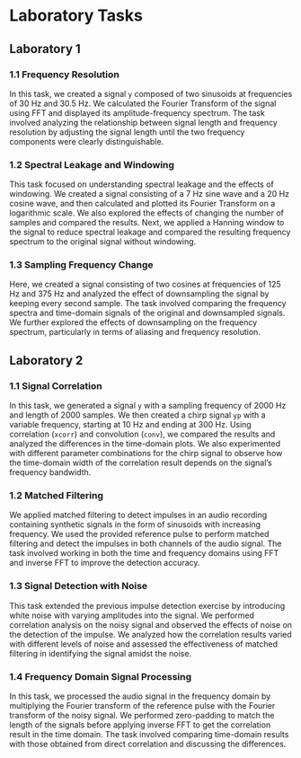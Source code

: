 # Laboratory Tasks

## Laboratory 1

### 1.1 Frequency Resolution
In this task, we created a signal `y` composed of two sinusoids at frequencies of 30 Hz and 30.5 Hz. We calculated the Fourier Transform of the signal using FFT and displayed its amplitude-frequency spectrum. The task involved analyzing the relationship between signal length and frequency resolution by adjusting the signal length until the two frequency components were clearly distinguishable.

### 1.2 Spectral Leakage and Windowing
This task focused on understanding spectral leakage and the effects of windowing. We created a signal consisting of a 7 Hz sine wave and a 20 Hz cosine wave, and then calculated and plotted its Fourier Transform on a logarithmic scale. We also explored the effects of changing the number of samples and compared the results. Next, we applied a Hanning window to the signal to reduce spectral leakage and compared the resulting frequency spectrum to the original signal without windowing.

### 1.3 Sampling Frequency Change
Here, we created a signal consisting of two cosines at frequencies of 125 Hz and 375 Hz and analyzed the effect of downsampling the signal by keeping every second sample. The task involved comparing the frequency spectra and time-domain signals of the original and downsampled signals. We further explored the effects of downsampling on the frequency spectrum, particularly in terms of aliasing and frequency resolution.

## Laboratory 2

### 1.1 Signal Correlation
In this task, we generated a signal `y` with a sampling frequency of 2000 Hz and length of 2000 samples. We then created a chirp signal `yp` with a variable frequency, starting at 10 Hz and ending at 300 Hz. Using correlation (`xcorr`) and convolution (`conv`), we compared the results and analyzed the differences in the time-domain plots. We also experimented with different parameter combinations for the chirp signal to observe how the time-domain width of the correlation result depends on the signal’s frequency bandwidth.

### 1.2 Matched Filtering
We applied matched filtering to detect impulses in an audio recording containing synthetic signals in the form of sinusoids with increasing frequency. We used the provided reference pulse to perform matched filtering and detect the impulses in both channels of the audio signal. The task involved working in both the time and frequency domains using FFT and inverse FFT to improve the detection accuracy.

### 1.3 Signal Detection with Noise
This task extended the previous impulse detection exercise by introducing white noise with varying amplitudes into the signal. We performed correlation analysis on the noisy signal and observed the effects of noise on the detection of the impulse. We analyzed how the correlation results varied with different levels of noise and assessed the effectiveness of matched filtering in identifying the signal amidst the noise.

### 1.4 Frequency Domain Signal Processing
In this task, we processed the audio signal in the frequency domain by multiplying the Fourier transform of the reference pulse with the Fourier transform of the noisy signal. We performed zero-padding to match the length of the signals before applying inverse FFT to get the correlation result in the time domain. The task involved comparing time-domain results with those obtained from direct correlation and discussing the differences.
